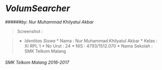 # *__VolumSearcher__*
######*by: Nur Muhammad Khilyatul Akbar*

> Screenshot :


> * *Identitas Siswa* 
    * Nama          : Nur Muhammad Khilyatul Akbar
    * Kelas         : XI RPL 1
    * No Urut       : 24
    * NIS           : 4793/1512.070
    * Nama Sekolah  : SMK Telkom Malang

###### *SMK Telkom Malang 2016-2017*
